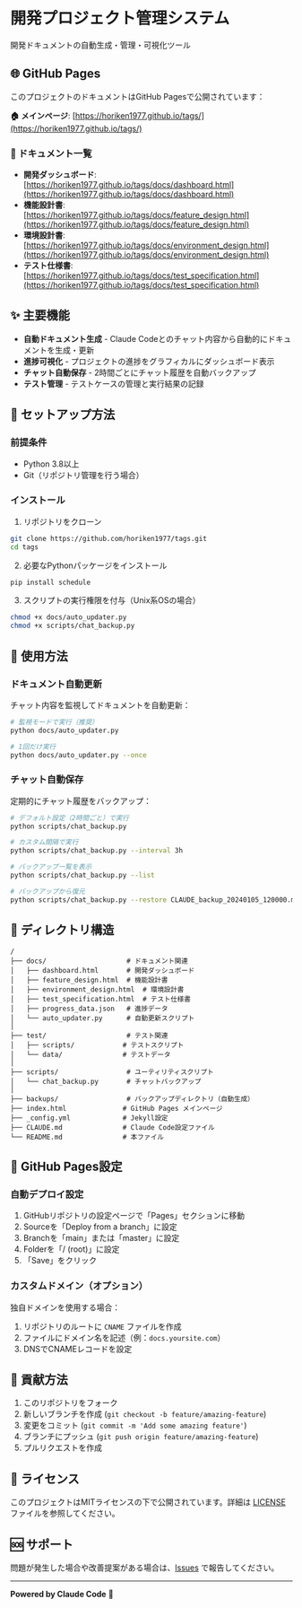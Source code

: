 # 開発プロジェクト管理システム

開発ドキュメントの自動生成・管理・可視化ツール

## 🌐 GitHub Pages

このプロジェクトのドキュメントはGitHub Pagesで公開されています：

**🏠 メインページ**: [https://horiken1977.github.io/tags/](https://horiken1977.github.io/tags/)

### 📄 ドキュメント一覧

- **開発ダッシュボード**: [https://horiken1977.github.io/tags/docs/dashboard.html](https://horiken1977.github.io/tags/docs/dashboard.html)
- **機能設計書**: [https://horiken1977.github.io/tags/docs/feature_design.html](https://horiken1977.github.io/tags/docs/feature_design.html)
- **環境設計書**: [https://horiken1977.github.io/tags/docs/environment_design.html](https://horiken1977.github.io/tags/docs/environment_design.html)
- **テスト仕様書**: [https://horiken1977.github.io/tags/docs/test_specification.html](https://horiken1977.github.io/tags/docs/test_specification.html)

## ✨ 主要機能

- **自動ドキュメント生成** - Claude Codeとのチャット内容から自動的にドキュメントを生成・更新
- **進捗可視化** - プロジェクトの進捗をグラフィカルにダッシュボード表示
- **チャット自動保存** - 2時間ごとにチャット履歴を自動バックアップ
- **テスト管理** - テストケースの管理と実行結果の記録

## 🚀 セットアップ方法

### 前提条件

- Python 3.8以上
- Git（リポジトリ管理を行う場合）

### インストール

1. リポジトリをクローン
```bash
git clone https://github.com/horiken1977/tags.git
cd tags
```

2. 必要なPythonパッケージをインストール
```bash
pip install schedule
```

3. スクリプトの実行権限を付与（Unix系OSの場合）
```bash
chmod +x docs/auto_updater.py
chmod +x scripts/chat_backup.py
```

## 📝 使用方法

### ドキュメント自動更新

チャット内容を監視してドキュメントを自動更新：
```bash
# 監視モードで実行（推奨）
python docs/auto_updater.py

# 1回だけ実行
python docs/auto_updater.py --once
```

### チャット自動保存

定期的にチャット履歴をバックアップ：
```bash
# デフォルト設定（2時間ごと）で実行
python scripts/chat_backup.py

# カスタム間隔で実行
python scripts/chat_backup.py --interval 3h

# バックアップ一覧を表示
python scripts/chat_backup.py --list

# バックアップから復元
python scripts/chat_backup.py --restore CLAUDE_backup_20240105_120000.md
```

## 📂 ディレクトリ構造

```
/
├── docs/                    # ドキュメント関連
│   ├── dashboard.html       # 開発ダッシュボード
│   ├── feature_design.html  # 機能設計書
│   ├── environment_design.html  # 環境設計書
│   ├── test_specification.html  # テスト仕様書
│   ├── progress_data.json   # 進捗データ
│   └── auto_updater.py      # 自動更新スクリプト
│
├── test/                    # テスト関連
│   ├── scripts/            # テストスクリプト
│   └── data/               # テストデータ
│
├── scripts/                 # ユーティリティスクリプト
│   └── chat_backup.py       # チャットバックアップ
│
├── backups/                 # バックアップディレクトリ（自動生成）
├── index.html              # GitHub Pages メインページ
├── _config.yml             # Jekyll設定
├── CLAUDE.md               # Claude Code設定ファイル
└── README.md               # 本ファイル
```

## 🔧 GitHub Pages設定

### 自動デプロイ設定

1. GitHubリポジトリの設定ページで「Pages」セクションに移動
2. Sourceを「Deploy from a branch」に設定
3. Branchを「main」または「master」に設定
4. Folderを「/ (root)」に設定
5. 「Save」をクリック

### カスタムドメイン（オプション）

独自ドメインを使用する場合：
1. リポジトリのルートに `CNAME` ファイルを作成
2. ファイルにドメイン名を記述（例：`docs.yoursite.com`）
3. DNSでCNAMEレコードを設定

## 🤝 貢献方法

1. このリポジトリをフォーク
2. 新しいブランチを作成 (`git checkout -b feature/amazing-feature`)
3. 変更をコミット (`git commit -m 'Add some amazing feature'`)
4. ブランチにプッシュ (`git push origin feature/amazing-feature`)
5. プルリクエストを作成

## 📄 ライセンス

このプロジェクトはMITライセンスの下で公開されています。詳細は [LICENSE](LICENSE) ファイルを参照してください。

## 🆘 サポート

問題が発生した場合や改善提案がある場合は、[Issues](https://github.com/horiken1977/tags/issues) で報告してください。

---

**Powered by Claude Code** 🤖